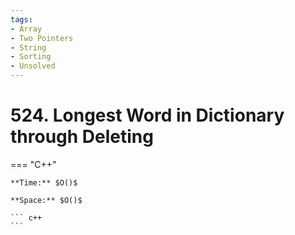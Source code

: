 ```yaml
---
tags:
- Array
- Two Pointers
- String
- Sorting
- Unsolved
---
```



# 524. Longest Word in Dictionary through Deleting

=== "C++"

    **Time:** $O()$

    **Space:** $O()$

    ``` c++
    ```
